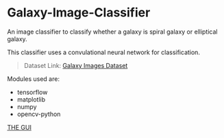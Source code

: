 # Galaxy-Image-Classifier
An image classifier to classify whether a galaxy is spiral galaxy or elliptical galaxy.


This classifier uses a convulational neural network for classification.

> Dataset Link: [Galaxy Images Dataset](https://drive.google.com/open?id=1XBz6B6I_97mfvYqSy-riTCCi_7T7R21A)

Modules used are:
- tensorflow
- matplotlib
- numpy
- opencv-python

[THE GUI](https://github.com/samir2901/Galaxy-Image-Classifier/blob/master/screenshots/screenshot.png?raw=true)

